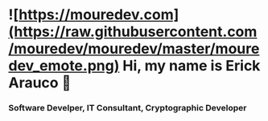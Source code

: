 # ![https://mouredev.com](https://raw.githubusercontent.com/mouredev/mouredev/master/mouredev_emote.png) Hi, my name is Erick Arauco 👋
### Software Develper, IT Consultant, Cryptographic Developer


<!--
**earaucomoreno/earaucomoreno** is a ✨ _special_ ✨ repository because its `README.md` (this file) appears on your GitHub profile.

Here are some ideas to get you started:

- 🔭 I’m currently working on ...
- 🌱 I’m currently learning ...
- 👯 I’m looking to collaborate on ...
- 🤔 I’m looking for help with ...
- 💬 Ask me about ...
- 📫 How to reach me: ...
- 😄 Pronouns: ...
- ⚡ Fun fact: ...
-->
